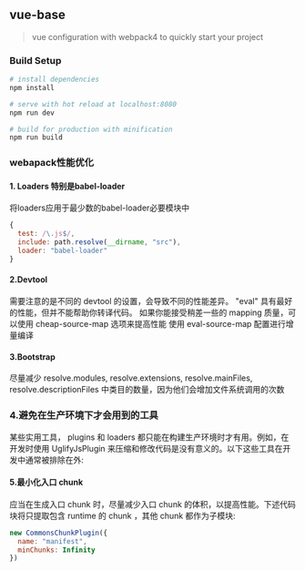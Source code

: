 ## vue-base 
> vue configuration with webpack4 to quickly start your project

### Build Setup

``` bash
# install dependencies
npm install

# serve with hot reload at localhost:8080
npm run dev

# build for production with minification
npm run build

```

### webapack性能优化
#### 1. Loaders 特别是babel-loader
将loaders应用于最少数的babel-loader必要模块中
```js
{
  test: /\.js$/,
  include: path.resolve(__dirname, "src"),
  loader: "babel-loader"
}
```
#### 2.Devtool
需要注意的是不同的 devtool 的设置，会导致不同的性能差异。
"eval" 具有最好的性能，但并不能帮助你转译代码。
如果你能接受稍差一些的 mapping 质量，可以使用 cheap-source-map 选项来提高性能
使用 eval-source-map 配置进行增量编译

#### 3.Bootstrap
尽量减少 resolve.modules, resolve.extensions, resolve.mainFiles, resolve.descriptionFiles 中类目的数量，因为他们会增加文件系统调用的次数

### 4.避免在生产环境下才会用到的工具
某些实用工具， plugins 和 loaders 都只能在构建生产环境时才有用。例如，在开发时使用 UglifyJsPlugin 来压缩和修改代码是没有意义的。以下这些工具在开发中通常被排除在外:

#### 5.最小化入口 chunk
应当在生成入口 chunk 时，尽量减少入口 chunk 的体积，以提高性能。下述代码块将只提取包含 runtime 的 chunk ，其他 chunk 都作为子模块:
```js
new CommonsChunkPlugin({
  name: "manifest",
  minChunks: Infinity
})

```


